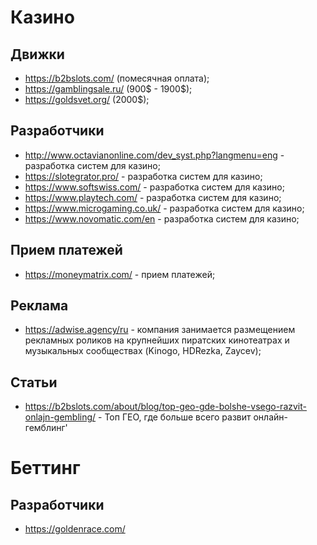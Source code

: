 # Казино

## Движки

- https://b2bslots.com/  (помесячная оплата);
- https://gamblingsale.ru/ (900$ - 1900$); 
- https://goldsvet.org/ (2000$);

## Разработчики

- http://www.octavianonline.com/dev_syst.php?langmenu=eng - разработка систем для казино;
- https://slotegrator.pro/ - разработка систем для казино;
- https://www.softswiss.com/ - разработка систем для казино;
- https://www.playtech.com/ - разработка систем для казино;
- https://www.microgaming.co.uk/ - разработка систем для казино;
- https://www.novomatic.com/en - разработка систем для казино;

## Прием платежей

- https://moneymatrix.com/ - прием платежей;

## Реклама

- https://adwise.agency/ru - компания занимается размещением рекламных роликов на крупнейших пиратских кинотеатрах и музыкальных сообществах (Kinogo, HDRezka, Zaycev);

## Статьи

- https://b2bslots.com/about/blog/top-geo-gde-bolshe-vsego-razvit-onlajn-gembling/ - Топ ГЕО, где больше всего развит онлайн-гемблинг'

# Беттинг

## Разработчики

- https://goldenrace.com/
